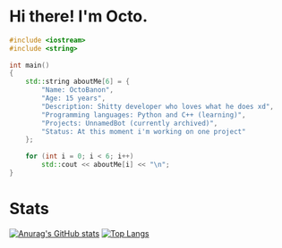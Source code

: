# Hi there! I'm Octo.

```C++
#include <iostream>
#include <string>
 
int main()
{
    std::string aboutMe[6] = {
        "Name: OctoBanon", 
        "Age: 15 years", 
        "Description: Shitty developer who loves what he does xd", 
        "Programming languages: Python and C++ (learning)",
        "Projects: UnnamedBot (currently archived)",
        "Status: At this moment i'm working on one project"
    };
 
    for (int i = 0; i < 6; i++)
        std::cout << aboutMe[i] << "\n";
}
```

# Stats
[![Anurag's GitHub stats](https://github-readme-stats.vercel.app/api?username=OctoBanon-Main&theme=dark)](https://github.com/anuraghazra/github-readme-stats)
[![Top Langs](https://github-readme-stats.vercel.app/api/top-langs/?username=OctoBanon-Main&theme=dark&layout=compact)](https://github.com/anuraghazra/github-readme-stats)
